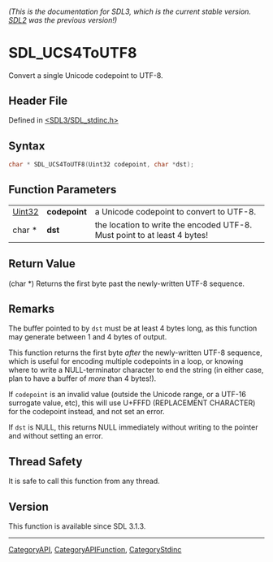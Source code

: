 ###### (This is the documentation for SDL3, which is the current stable version. [SDL2](https://wiki.libsdl.org/SDL2/) was the previous version!)
# SDL_UCS4ToUTF8

Convert a single Unicode codepoint to UTF-8.

## Header File

Defined in [<SDL3/SDL_stdinc.h>](https://github.com/libsdl-org/SDL/blob/main/include/SDL3/SDL_stdinc.h)

## Syntax

```c
char * SDL_UCS4ToUTF8(Uint32 codepoint, char *dst);
```

## Function Parameters

|                  |               |                                                                          |
| ---------------- | ------------- | ------------------------------------------------------------------------ |
| [Uint32](Uint32) | **codepoint** | a Unicode codepoint to convert to UTF-8.                                 |
| char *           | **dst**       | the location to write the encoded UTF-8. Must point to at least 4 bytes! |

## Return Value

(char *) Returns the first byte past the newly-written UTF-8 sequence.

## Remarks

The buffer pointed to by `dst` must be at least 4 bytes long, as this
function may generate between 1 and 4 bytes of output.

This function returns the first byte _after_ the newly-written UTF-8
sequence, which is useful for encoding multiple codepoints in a loop, or
knowing where to write a NULL-terminator character to end the string (in
either case, plan to have a buffer of _more_ than 4 bytes!).

If `codepoint` is an invalid value (outside the Unicode range, or a UTF-16
surrogate value, etc), this will use U+FFFD (REPLACEMENT CHARACTER) for the
codepoint instead, and not set an error.

If `dst` is NULL, this returns NULL immediately without writing to the
pointer and without setting an error.

## Thread Safety

It is safe to call this function from any thread.

## Version

This function is available since SDL 3.1.3.

----
[CategoryAPI](CategoryAPI), [CategoryAPIFunction](CategoryAPIFunction), [CategoryStdinc](CategoryStdinc)


